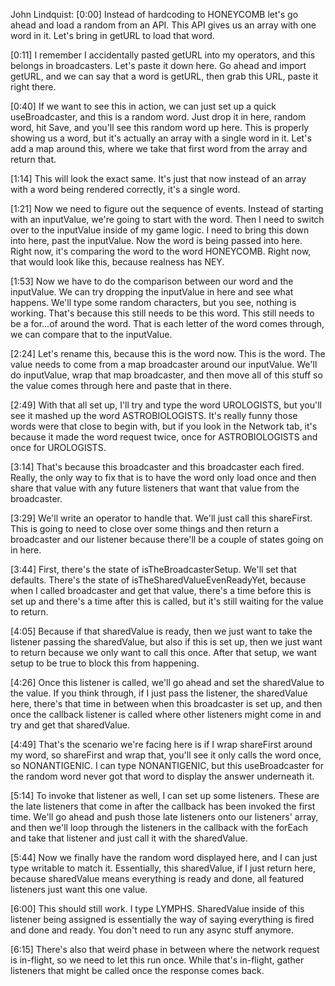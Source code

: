 John Lindquist: [0:00] Instead of hardcoding to HONEYCOMB let's go ahead and load a random from an API. This API gives us an array with one word in it. Let's bring in getURL to load that word.

[0:11] I remember I accidentally pasted getURL into my operators, and this belongs in broadcasters. Let's paste it down here. Go ahead and import getURL, and we can say that a word is getURL, then grab this URL, paste it right there.

[0:40] If we want to see this in action, we can just set up a quick useBroadcaster, and this is a random word. Just drop it in here, random word, hit Save, and you'll see this random word up here. This is properly showing us a word, but it's actually an array with a single word in it. Let's add a map around this, where we take that first word from the array and return that.

[1:14] This will look the exact same. It's just that now instead of an array with a word being rendered correctly, it's a single word.

[1:21] Now we need to figure out the sequence of events. Instead of starting with an inputValue, we're going to start with the word. Then I need to switch over to the inputValue inside of my game logic. I need to bring this down into here, past the inputValue. Now the word is being passed into here. Right now, it's comparing the word to the word HONEYCOMB. Right now, that would look like this, because realness has NEY.

[1:53] Now we have to do the comparison between our word and the inputValue. We can try dropping the inputValue in here and see what happens. We'll type some random characters, but you see, nothing is working. That's because this still needs to be this word. This still needs to be a for...of around the word. That is each letter of the word comes through, we can compare that to the inputValue.

[2:24] Let's rename this, because this is the word now. This is the word. The value needs to come from a map broadcaster around our inputValue. We'll do inputValue, wrap that map broadcaster, and then move all of this stuff so the value comes through here and paste that in there.

[2:49] With that all set up, I'll try and type the word UROLOGISTS, but you'll see it mashed up the word ASTROBIOLOGISTS. It's really funny those words were that close to begin with, but if you look in the Network tab, it's because it made the word request twice, once for ASTROBIOLOGISTS and once for UROLOGISTS.

[3:14] That's because this broadcaster and this broadcaster each fired. Really, the only way to fix that is to have the word only load once and then share that value with any future listeners that want that value from the broadcaster.

[3:29] We'll write an operator to handle that. We'll just call this shareFirst. This is going to need to close over some things and then return a broadcaster and our listener because there'll be a couple of states going on in here.

[3:44] First, there's the state of isTheBroadcasterSetup. We'll set that defaults. There's the state of isTheSharedValueEvenReadyYet, because when I called broadcaster and get that value, there's a time before this is set up and there's a time after this is called, but it's still waiting for the value to return.

[4:05] Because if that sharedValue is ready, then we just want to take the listener passing the sharedValue, but also if this is set up, then we just want to return because we only want to call this once. After that setup, we want setup to be true to block this from happening.

[4:26] Once this listener is called, we'll go ahead and set the sharedValue to the value. If you think through, if I just pass the listener, the sharedValue here, there's that time in between when this broadcaster is set up, and then once the callback listener is called where other listeners might come in and try and get that sharedValue.

[4:49] That's the scenario we're facing here is if I wrap shareFirst around my word, so shareFirst and wrap that, you'll see it only calls the word once, so NONANTIGENIC. I can type NONANTIGENIC, but this useBroadcaster for the random word never got that word to display the answer underneath it.

[5:14] To invoke that listener as well, I can set up some listeners. These are the late listeners that come in after the callback has been invoked the first time. We'll go ahead and push those late listeners onto our listeners' array, and then we'll loop through the listeners in the callback with the forEach and take that listener and just call it with the sharedValue.

[5:44] Now we finally have the random word displayed here, and I can just type writable to match it. Essentially, this sharedValue, if I just return here, because sharedValue means everything is ready and done, all featured listeners just want this one value.

[6:00] This should still work. I type LYMPHS. SharedValue inside of this listener being assigned is essentially the way of saying everything is fired and done and ready. You don't need to run any async stuff anymore.

[6:15] There's also that weird phase in between where the network request is in-flight, so we need to let this run once. While that's in-flight, gather listeners that might be called once the response comes back.
